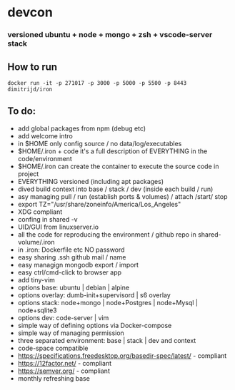 # devcon 
### versioned  ubuntu + node + mongo + zsh + vscode-server stack

## How to run

`docker run -it -p 271017 -p 3000 -p 5000 -p 5500 -p 8443 dimitrijd/iron`

## To do:
- add global packages from npm (debug etc)
- add welcome intro 
- in $HOME only config source / no data/log/executables
- $HOME/.iron + code it's a full description of EVERYTHING in the code/environment
- $HOME/.iron can create the container to execute the source code in project
- EVERYTHING versioned (including apt packages)
- dived build context into base / stack / dev (inside each build / run)
- asy managing pull / run (establish ports & volumes) / attach /start/ stop 
- export TZ="/usr/share/zoneinfo/America/Los_Angeles"
- XDG compliant
- confing in shared -v
- UID/GUI from linuxserver.io
- all the code for reproducing the environment / github repo in shared-volume/.iron
- in .iron:  Dockerfile etc NO password
- easy sharing .ssh github  mail / name
- easy managign mongodb export / import
- easy ctrl/cmd-click to browser app
- add tiny-vim
- options base: ubuntu | debian | alpine
- options overlay: dumb-init+supervisord | s6 overlay
- options stack: node+mongo | node+Postgres | node+Mysql | node+sqlite3
- options dev: code-server | vim 
- simple way of defining options via Docker-compose
- simple way of managing permission
- three separated environment: base | stack | dev and context 
- code-space compatible
- https://specifications.freedesktop.org/basedir-spec/latest/ - compliant
- https://12factor.net/ - compliant
- https://semver.org/ - compliant
- monthly refreshing base
